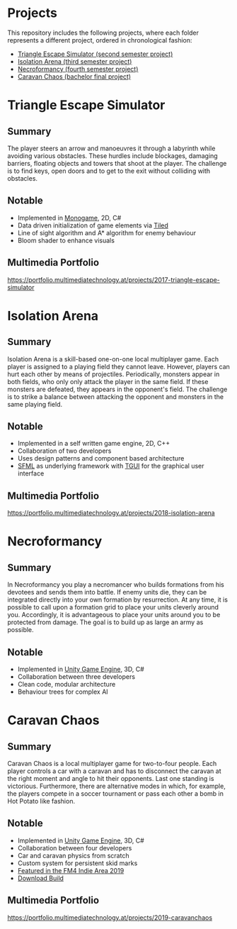 # Projects

This repository includes the following projects, where each folder represents a different project, ordered in chronological fashion:

 * [Triangle Escape Simulator (second semester project)](1_te_simulator/)
 * [Isolation Arena (third semester project)](2_is_arena/)
 * [Necroformancy (fourth semester project)](3_le_necroformancy/)
 * [Caravan Chaos (bachelor final project)](4_cc_chaos/)

# Triangle Escape Simulator

## Summary

The player steers an arrow and manoeuvres it through a labyrinth
while avoiding various obstacles. These hurdles include blockages, damaging barriers, floating objects
and towers that shoot at the player. The challenge is to find keys, open doors and to get to the exit without colliding with obstacles.

## Notable

* Implemented in [Monogame](http://www.monogame.net/), 2D, C#
* Data driven initialization of game elements via [Tiled](https://www.mapeditor.org/)
* Line of sight algorithm and A* algorithm for enemy behaviour
* Bloom shader to enhance visuals

## Multimedia Portfolio

https://portfolio.multimediatechnology.at/projects/2017-triangle-escape-simulator

# Isolation Arena

## Summary

Isolation Arena is a skill-based one-on-one local multiplayer game. Each player is assigned to a
playing field they cannot leave. However, players can hurt each other by means of projectiles. Periodically, monsters appear in both fields, who only only attack the player in the same field.
If these monsters are defeated, they appears in the opponent's field. The challenge is to strike a balance between attacking the opponent and monsters in the same playing field.

## Notable

* Implemented in a self written game engine, 2D, C++
* Collaboration of two developers
* Uses design patterns and component based architecture
* [SFML](https://www.sfml-dev.org/) as underlying framework with [TGUI](https://tgui.eu/) for the graphical user interface

## Multimedia Portfolio

https://portfolio.multimediatechnology.at/projects/2018-isolation-arena

# Necroformancy

## Summary

In Necroformancy you play a necromancer who builds formations from his devotees and sends them
into battle. If enemy units die, they can be integrated directly into your own formation by
resurrection. At any time, it is possible to call upon a formation grid to place your units cleverly
around you. Accordingly, it is advantageous to place your units around you to be protected from
damage. The goal is to build up as large an army as possible.

## Notable

* Implemented in [Unity Game Engine](https://unity.com/de), 3D, C#
* Collaboration between three developers
* Clean code, modular architecture
* Behaviour trees for complex AI

# Caravan Chaos

## Summary

Caravan Chaos is a local multiplayer game for two-to-four people.
Each player controls a car with a caravan and has to disconnect the caravan at the right moment and angle to hit their opponents. Last one standing is victorious. 
Furthermore, there are alternative modes in which, for example, the players compete in a soccer tournament or pass each other a bomb in Hot Potato like fashion.

## Notable

* Implemented in [Unity Game Engine](https://unity.com/de), 3D, C#
* Collaboration between four developers
* Car and caravan physics from scratch
* Custom system for persistent skid marks
* [Featured in the FM4 Indie Area 2019](https://fm4.orf.at/stories/2992485/)
* [Download Build](https://portfolio.fh-salzburg.ac.at/rails/active_storage/blobs/redirect/eyJfcmFpbHMiOnsibWVzc2FnZSI6IkJBaHBBaFZEIiwiZXhwIjpudWxsLCJwdXIiOiJibG9iX2lkIn19--01ef9edc43b2b334ab3a16566e498397179202d2/CaravanChaos310719.zip)

## Multimedia Portfolio

https://portfolio.multimediatechnology.at/projects/2019-caravanchaos

